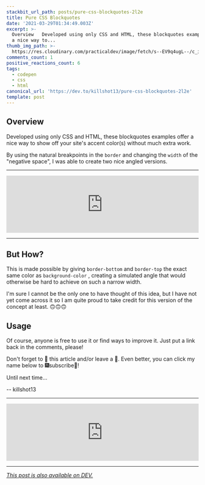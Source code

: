 ```yaml
---
stackbit_url_path: posts/pure-css-blockquotes-2l2e
title: Pure CSS Blockquotes
date: '2021-03-29T01:34:49.003Z'
excerpt: >-
  Overview   Developed using only CSS and HTML, these blockquotes examples offer
  a nice way to...
thumb_img_path: >-
  https://res.cloudinary.com/practicaldev/image/fetch/s--EV9q4ugL--/c_imagga_scale,f_auto,fl_progressive,h_420,q_auto,w_1000/https://dev-to-uploads.s3.amazonaws.com/uploads/articles/ru2tip2zq0wwr2qeszfb.png
comments_count: 1
positive_reactions_count: 6
tags:
  - codepen
  - css
  - html
canonical_url: 'https://dev.to/killshot13/pure-css-blockquotes-2l2e'
template: post
---
```

## Overview

Developed using only CSS and HTML, these blockquotes examples offer a nice way to show off your site's accent color(s) without much extra work.

By using the natural breakpoints in the 
`border`
 and changing the 
`width`
 of the "negative space", I was able to create two nice angled versions. 

---


<iframe class="liquidTag" src="https://dev.to/embed/codepen?args=https%3A%2F%2Fcodepen.io%2Fkillshot13%2Fpen%2FMWJeOwE" style="border: 0; width: 100%;"></iframe>


---

## But How?

This is made possible by giving 
`border-bottom`
 and 
`border-top`
 the exact same color as 
`background-color`
, creating a simulated angle that would otherwise be hard to achieve on such a narrow width.

I'm sure I cannot be the only one to have thought of this idea, but I have not yet come across it so I am quite proud to take credit for this version of the concept at least. 🙃🙃🙃

## Usage

Of course, anyone is free to use it or find ways to improve it. Just put a link back in the comments, please!

Don't forget to 💖 this article and/or leave a 💭. Even better, you can click my name below to 🎆subscribe🎇! 

Until next time...

  -- killshot13

---


<iframe class="liquidTag" src="https://dev.to/embed/user?args=killshot13" style="border: 0; width: 100%;"></iframe>


---





*[This post is also available on DEV.](https://dev.to/killshot13/pure-css-blockquotes-2l2e)*


<script>
const parent = document.getElementsByTagName('head')[0];
const script = document.createElement('script');
script.type = 'text/javascript';
script.src = 'https://cdnjs.cloudflare.com/ajax/libs/iframe-resizer/4.1.1/iframeResizer.min.js';
script.charset = 'utf-8';
script.onload = function() {
    window.iFrameResize({}, '.liquidTag');
};
parent.appendChild(script);
</script>    
